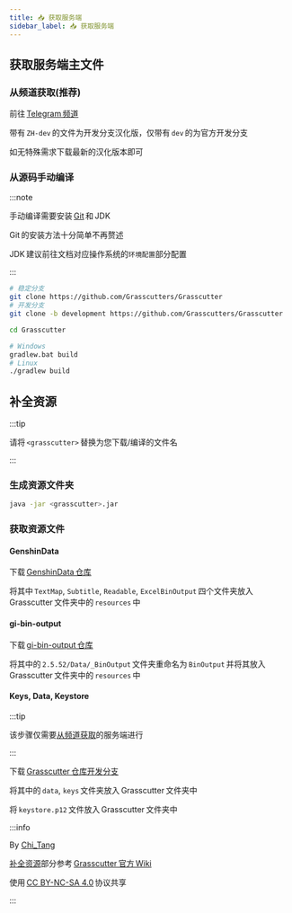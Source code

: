 ```yaml
---
title: 📥 获取服务端
sidebar_label: 📥 获取服务端
---
```


## 获取服务端主文件

### 从频道获取(推荐)

前往 [Telegram 频道](https://t.me/genkitCN)

带有 `ZH-dev` 的文件为开发分支汉化版，仅带有 `dev` 的为官方开发分支

如无特殊需求下载最新的汉化版本即可

### 从源码手动编译

:::note

手动编译需要安装 [Git](https://git-scm.com/) 和 JDK

Git 的安装方法十分简单不再赘述

JDK 建议前往文档对应操作系统的`环境配置`部分配置

:::

```bash title="获取服务端源码"
# 稳定分支
git clone https://github.com/Grasscutters/Grasscutter
# 开发分支
git clone -b development https://github.com/Grasscutters/Grasscutter
```

```bash title="进入源码目录"
cd Grasscutter
```

```bash title="编译服务端"
# Windows
gradlew.bat build
# Linux
./gradlew build
```

## 补全资源

:::tip

请将 `<grasscutter>` 替换为您下载/编译的文件名

:::

### 生成资源文件夹

```bash
java -jar <grasscutter>.jar
```

### 获取资源文件

#### GenshinData

下载 [GenshinData 仓库](https://github.com/Dimbreath/GenshinData/tree/a83df7fcbcc26b2fc3d2918354caaaf223a40611)

将其中 `TextMap`, `Subtitle`, `Readable`, `ExcelBinOutput` 四个文件夹放入 Grasscutter 文件夹中的 `resources` 中

#### gi-bin-output

下载 [gi-bin-output 仓库](https://github.com/zhsitao/gi-bin-output)

将其中的 `2.5.52/Data/_BinOutput` 文件夹重命名为 `BinOutput` 并将其放入 Grasscutter 文件夹中的 `resources` 中

#### Keys, Data, Keystore

:::tip

该步骤仅需要[从频道获取](#从频道获取推荐)的服务端进行

:::

下载 [Grasscutter 仓库开发分支](https://github.com/Grasscutters/Grasscutter/tree/development)

将其中的 `data`, `keys` 文件夹放入 Grasscutter 文件夹中

将 `keystore.p12` 文件放入 Grasscutter 文件夹中

:::info

By [Chi_Tang](https://www.chitang.tech)

[补全资源](#补全资源)部分参考 [Grasscutter 官方 Wiki](https://github.com/Grasscutters/Grasscutter/wiki/Running#starting-the-server)

使用 [CC BY-NC-SA 4.0](https://creativecommons.org/licenses/by-nc-sa/4.0/) 协议共享

:::
